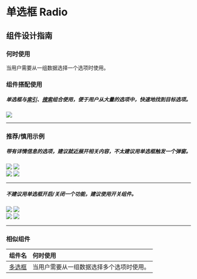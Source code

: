 # 单选框 Radio

## 组件设计指南

### 何时使用

当用户需要从一组数据选择一个选项时使用。

### 组件搭配使用

##### 单选框与[索引](./indexes)、[搜索](./search)组合使用，便于用户从大量的选项中，快速地找到目标选项。

<div class="item">
   <img src="https://oteam-tdesign-1258344706.cos.ap-guangzhou.myqcloud.com/site/design/mobile-guide/Button1.png" />
   <em></em>
</div>


<hr />


### 推荐/慎用示例

##### 带有详情信息的选项，建议就近展开相关内容，不太建议用单选框触发一个弹窗。

<div class="legend">
  <div class="item">
    <img src="https://oteam-tdesign-1258344706.cos.ap-guangzhou.myqcloud.com/site/design/mobile-guide/Button4-1.png" />
    <img class="tag" src="https://oteam-tdesign-1258344706.cos.ap-guangzhou.myqcloud.com/site/doc/good.png" />
  </div>

  <div class="item">
    <img src="https://oteam-tdesign-1258344706.cos.ap-guangzhou.myqcloud.com/site/design/mobile-guide/Button4-2.png" />
    <img class="tag" src="https://oteam-tdesign-1258344706.cos.ap-guangzhou.myqcloud.com/site/doc/bad.png" />
  </div>
</div>

<hr />

##### 不建议用单选框开启/关闭一个功能，建议使用开关组件。

<div class="legend">
  <div class="item">
    <img src="https://oteam-tdesign-1258344706.cos.ap-guangzhou.myqcloud.com/site/design/mobile-guide/Button4-1.png" />
    <img class="tag" src="https://oteam-tdesign-1258344706.cos.ap-guangzhou.myqcloud.com/site/doc/good.png" />
  </div>

  <div class="item">
    <img src="https://oteam-tdesign-1258344706.cos.ap-guangzhou.myqcloud.com/site/design/mobile-guide/Button4-2.png" />
    <img class="tag" src="https://oteam-tdesign-1258344706.cos.ap-guangzhou.myqcloud.com/site/doc/bad.png" />
  </div>
</div>

<hr />


### 相似组件

| 组件名 | 何时使用                             |
| :----- | :----------------------------------- |
| [多选框](./checkbox) | 当用户需要从一组数据选择多个选项时使用。 |
